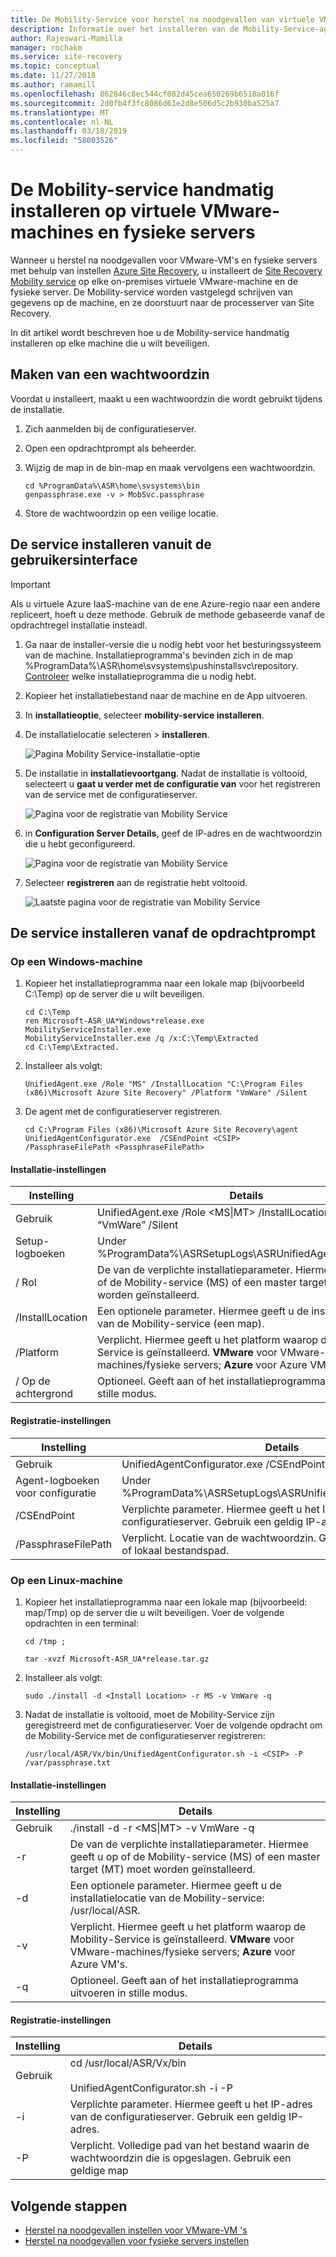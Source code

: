 ```yaml
---
title: De Mobility-Service voor herstel na noodgevallen van virtuele VMware-machines en fysieke servers handmatig installeren met Azure Site Recovery | Microsoft Docs
description: Informatie over het installeren van de Mobility-Service-agent voor herstel na noodgevallen van virtuele VMware-machines en fysieke servers naar Azure met behulp van de Azure Site Recovery-service.
author: Rajeswari-Mamilla
manager: rochakm
ms.service: site-recovery
ms.topic: conceptual
ms.date: 11/27/2018
ms.author: ramamill
ms.openlocfilehash: 862846c8ec544cf082d45cea650269b6518a016f
ms.sourcegitcommit: 2d0fb4f3fc8086d61e2d8e506d5c2b930ba525a7
ms.translationtype: MT
ms.contentlocale: nl-NL
ms.lasthandoff: 03/18/2019
ms.locfileid: "58003526"
---
```

# <a name="install-the-mobility-service-manually-on-vmware-vms-and-physical-servers"></a>De Mobility-service handmatig installeren op virtuele VMware-machines en fysieke servers

Wanneer u herstel na noodgevallen voor VMware-VM's en fysieke servers met behulp van instellen [Azure Site Recovery](site-recovery-overview.md), u installeert de [Site Recovery Mobility service](vmware-physical-mobility-service-overview.md) op elke on-premises virtuele VMware-machine en de fysieke server.  De Mobility-service worden vastgelegd schrijven van gegevens op de machine, en ze doorstuurt naar de processerver van Site Recovery.

In dit artikel wordt beschreven hoe u de Mobility-service handmatig installeren op elke machine die u wilt beveiligen.

## <a name="create-a-passphrase"></a>Maken van een wachtwoordzin

Voordat u installeert, maakt u een wachtwoordzin die wordt gebruikt tijdens de installatie.

1. Zich aanmelden bij de configuratieserver.
2. Open een opdrachtprompt als beheerder.
3. Wijzig de map in de bin-map en maak vervolgens een wachtwoordzin.

    ```
    cd %ProgramData%\ASR\home\svsystems\bin
    genpassphrase.exe -v > MobSvc.passphrase
    ```
3. Store de wachtwoordzin op een veilige locatie. 


## <a name="install-the-service-from-the-ui"></a>De service installeren vanuit de gebruikersinterface

>[!IMPORTANT]
> Als u virtuele Azure IaaS-machine van de ene Azure-regio naar een andere repliceert, hoeft u deze methode. Gebruik de methode gebaseerde vanaf de opdrachtregel installatie insteadl.

1. Ga naar de installer-versie die u nodig hebt voor het besturingssysteem van de machine. Installatieprogramma's bevinden zich in de map %ProgramData%\ASR\home\svsystems\pushinstallsvc\repository. [Controleer](vmware-physical-mobility-service-overview.md#installer-files) welke installatieprogramma die u nodig hebt.
2. Kopieer het installatiebestand naar de machine en de App uitvoeren.
3. In **installatieoptie**, selecteer **mobility-service installeren**.
4. De installatielocatie selecteren > **installeren**.

    ![Pagina Mobility Service-installatie-optie](./media/vmware-physical-mobility-service-install-manual/mobility1.png)

5. De installatie in **installatievoortgang**. Nadat de installatie is voltooid, selecteert u **gaat u verder met de configuratie van** voor het registreren van de service met de configuratieserver.

    ![Pagina voor de registratie van Mobility Service](./media/vmware-physical-mobility-service-install-manual/mobility3.png)

6.  in **Configuration Server Details**, geef de IP-adres en de wachtwoordzin die u hebt geconfigureerd.  

    ![Pagina voor de registratie van Mobility Service](./media/vmware-physical-mobility-service-install-manual/mobility4.png)

7. Selecteer **registreren** aan de registratie hebt voltooid.

    ![Laatste pagina voor de registratie van Mobility Service](./media/vmware-physical-mobility-service-install-manual/mobility5.png)

## <a name="install-the-service-from-the-command-prompt"></a>De service installeren vanaf de opdrachtprompt

### <a name="on-a-windows-machine"></a>Op een Windows-machine

1. Kopieer het installatieprogramma naar een lokale map (bijvoorbeeld C:\Temp) op de server die u wilt beveiligen. 

   ```
   cd C:\Temp
   ren Microsoft-ASR_UA*Windows*release.exe MobilityServiceInstaller.exe
   MobilityServiceInstaller.exe /q /x:C:\Temp\Extracted
   cd C:\Temp\Extracted.
   ```
2. Installeer als volgt:

   ```
   UnifiedAgent.exe /Role "MS" /InstallLocation "C:\Program Files (x86)\Microsoft Azure Site Recovery" /Platform "VmWare" /Silent
   ```

3. De agent met de configuratieserver registreren.

   ```
   cd C:\Program Files (x86)\Microsoft Azure Site Recovery\agent
   UnifiedAgentConfigurator.exe  /CSEndPoint <CSIP> /PassphraseFilePath <PassphraseFilePath>
   ```

#### <a name="installation-settings"></a>Installatie-instellingen

**Instelling** | **Details**
--- | ---
Gebruik | UnifiedAgent.exe /Role <MS\|MT> /InstallLocation <Install Location> /Platform “VmWare” /Silent
Setup-logboeken | Under %ProgramData%\ASRSetupLogs\ASRUnifiedAgentInstaller.log.
/ Rol | De van de verplichte installatieparameter. Hiermee geeft u op of de Mobility-service (MS) of een master target (MT) moet worden geïnstalleerd.
/InstallLocation| Een optionele parameter. Hiermee geeft u de installatielocatie van de Mobility-service (een map).
/Platform | Verplicht. Hiermee geeft u het platform waarop de Mobility-Service is geïnstalleerd. **VMware** voor VMware-machines/fysieke servers; **Azure** voor Azure VM's. 
/ Op de achtergrond| Optioneel. Geeft aan of het installatieprogramma uitvoeren in stille modus.

#### <a name="registration-settings"></a>Registratie-instellingen

**Instelling** | **Details**
--- | ---
Gebruik | UnifiedAgentConfigurator.exe  /CSEndPoint <CSIP> /PassphraseFilePath <PassphraseFilePath>
Agent-logboeken voor configuratie | Under %ProgramData%\ASRSetupLogs\ASRUnifiedAgentConfigurator.log.
/CSEndPoint | Verplichte parameter. Hiermee geeft u het IP-adres van de configuratieserver. Gebruik een geldig IP-adres.
/PassphraseFilePath |  Verplicht. Locatie van de wachtwoordzin. Gebruik een geldig UNC- of lokaal bestandspad.


### <a name="on-a-linux-machine"></a>Op een Linux-machine

1. Kopieer het installatieprogramma naar een lokale map (bijvoorbeeld: map/Tmp) op de server die u wilt beveiligen. Voer de volgende opdrachten in een terminal:
   ```
   cd /tmp ;

   tar -xvzf Microsoft-ASR_UA*release.tar.gz
   ```
2. Installeer als volgt:

   ```
   sudo ./install -d <Install Location> -r MS -v VmWare -q
   ```
3. Nadat de installatie is voltooid, moet de Mobility-Service zijn geregistreerd met de configuratieserver. Voer de volgende opdracht om de Mobility-Service met de configuratieserver registreren:

   ```
   /usr/local/ASR/Vx/bin/UnifiedAgentConfigurator.sh -i <CSIP> -P /var/passphrase.txt
   ```


#### <a name="installation-settings"></a>Installatie-instellingen

**Instelling** | **Details**
--- | ---
Gebruik | ./install -d <Install Location> -r <MS\|MT> -v VmWare -q
-r | De van de verplichte installatieparameter. Hiermee geeft u op of de Mobility-service (MS) of een master target (MT) moet worden geïnstalleerd.
-d | Een optionele parameter. Hiermee geeft u de installatielocatie van de Mobility-service: /usr/local/ASR.
-v | Verplicht. Hiermee geeft u het platform waarop de Mobility-Service is geïnstalleerd. **VMware** voor VMware-machines/fysieke servers; **Azure** voor Azure VM's. 
-q | Optioneel. Geeft aan of het installatieprogramma uitvoeren in stille modus.

#### <a name="registration-settings"></a>Registratie-instellingen

**Instelling** | **Details**
--- | ---
Gebruik | cd /usr/local/ASR/Vx/bin<br/><br/> UnifiedAgentConfigurator.sh -i <CSIP> -P <PassphraseFilePath>
-i | Verplichte parameter. Hiermee geeft u het IP-adres van de configuratieserver. Gebruik een geldig IP-adres.
-P |  Verplicht. Volledige pad van het bestand waarin de wachtwoordzin die is opgeslagen. Gebruik een geldige map

## <a name="next-steps"></a>Volgende stappen

- [Herstel na noodgevallen instellen voor VMware-VM 's](vmware-azure-tutorial.md)
- [Herstel na noodgevallen voor fysieke servers instellen](physical-azure-disaster-recovery.md)
